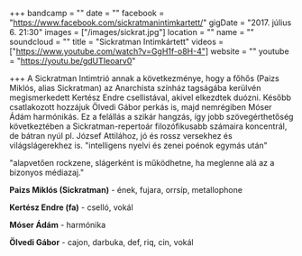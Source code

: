 +++
bandcamp = ""
date = ""
facebook = "https://www.facebook.com/sickratmanintimkartett/"
gigDate = "2017. július 6. 21:30"
images = ["/images/sickrat.jpg"]
location = ""
name = ""
soundcloud = ""
title = "Sickratman Intimkártett"
videos = ["https://www.youtube.com/watch?v=GgH1f-o8H-4"]
website = ""
youtube = "https://youtu.be/gdUTIeoarv0"

+++
A Sickratman Intimtrió annak a következménye, hogy a főhős (Paizs Miklós, alias Sickratman) az Anarchista színház tagságába kerülvén megismerkedett Kertész Endre csellistával, akivel elkezdtek duózni. Később csatlakozott hozzájuk Ölvedi Gábor perkás is, majd nemrégiben Móser Ádám harmónikás.
Ez a felállás a szikár hangzás, így jobb szövegérthetőség következtében a Sickratman-repertoár filozófikusabb számaira koncentrál, de bátran nyúl pl. József Attilához, jó és rossz versekhez és világslágerekhez is.
"intelligens nyelvi és zenei poénok egymás után"

"alapvetően rockzene, slágerként is működhetne, ha meglenne alá az a bizonyos médiazaj."

**Paizs Miklós (Sickratman)** - ének, fujara, orrsíp, metallophone

**Kertész Endre (fa)** - cselló, vokál

**Móser Ádám** - harmónika

**Ölvedi Gábor** - cajon, darbuka, def, riq, cin, vokál
